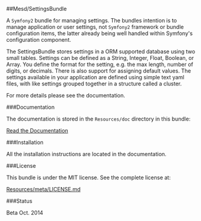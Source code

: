 ##Mesd/SettingsBundle

A `Symfony2` bundle for managing settings. The bundles intention is to manage application
or user settings, not `Symfony2` framework or bundle configuration items, the latter
already being well handled within Symfony's configuration component.

The SettingsBundle stores settings in a ORM supported database using two small tables.
Settings can be defined as a String, Integer, Float, Boolean, or Array. You define the
format for the setting, e.g. the max length, number of digits, or decimals. There is
also support for assigning default values. The settings available in your application
are defined using simple text yaml files, with like settings grouped together in a
structure called a cluster.

For more details please see the documentation.


###Documentation

The documentation is stored in the `Resources/doc` directory in this bundle:

[Read the Documentation](https://github.com/MESD/SettingsBundle/blob/master/Resources/doc/index.md)


###Installation

All the installation instructions are located in the documentation.


###License

This bundle is under the MIT license. See the complete license at:

[Resources/meta/LICENSE.md](https://github.com/MESD/SettingsBundle/blob/master/Resources/meta/LICENSE.md)


###Status

Beta Oct. 2014